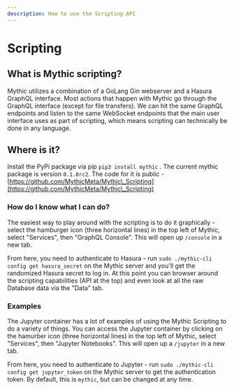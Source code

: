 ```yaml
---
description: How to use the Scripting API
---
```


# Scripting

## What is Mythic scripting?

Mythic utilizes a combination of a GoLang Gin webserver and a Hasura GraphQL interface. Most actions that happen with Mythic go through the GraphQL interface (except for file transfers). We can hit the same GraphQL endpoints and listen to the same WebSocket endpoints that the main user interface uses as part of scripting, which means scripting can technically be done in any language.

## Where is it?

Install the PyPi package via pip `pip3 install mythic` . The current mythic package is version `0.1.0rc2`. The code for it is public - [https://github.com/MythicMeta/Mythic\_Scripting](https://github.com/MythicMeta/Mythic\_Scripting)

### How do I know what I can do?

The easiest way to play around with the scripting is to do it graphically - select the hamburger icon (three horizontal lines) in the top left of Mythic, select "Services", then "GraphQL Console". This will open up `/console` in a new tab.&#x20;

From here, you need to authenticate to Hasura - run `sudo ./mythic-cli config get hasura_secret` on the Mythic server and you'll get the randomized Hasura secret to log in. At this point you can browser around the scripting capabilities (API at the top) and even look at all the raw Database data via the "Data" tab.

### Examples

The Jupyter container has a lot of examples of using the Mythic Scripting to do a variety of things. You can access the Jupyter container by clicking on the hamurber icon (three horizontal lines) in the top left of Mythic, select "Services", then "Jupyter Notebooks". This will open up a `/jupyter` in a new tab.

From here, you need to authenticate to Jupyter - run `sudo ./mythic-cli config get jupyter_token` on the Mythic server to get the authentication token. By default, this is `mythic`, but can be changed at any time.

